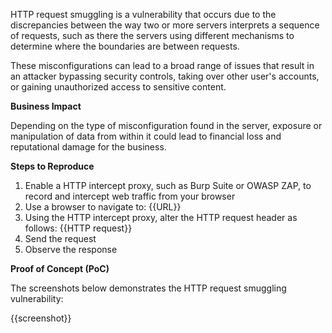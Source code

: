 HTTP request smuggling is a vulnerability that occurs due to the discrepancies between the way two or more servers interprets a sequence of requests, such as there the servers using different mechanisms to determine where the boundaries are between requests.

These misconfigurations can lead to a broad range of issues that result in an attacker bypassing security controls, taking over other user's accounts, or gaining unauthorized access to sensitive content.

**Business Impact**

Depending on the type of misconfiguration found in the server, exposure or manipulation of data from within it could lead to financial loss and reputational damage for the business.

**Steps to Reproduce**

1. Enable a HTTP intercept proxy, such as Burp Suite or OWASP ZAP, to record and intercept web traffic from your browser
1. Use a browser to navigate to: {{URL}}
1. Using the HTTP intercept proxy, alter the HTTP request header as follows: {{HTTP request}}
1. Send the request
1. Observe the response

**Proof of Concept (PoC)**

The screenshots below demonstrates the HTTP request smuggling vulnerability:

{{screenshot}}
